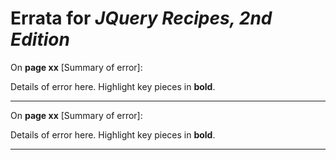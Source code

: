 # Errata for *JQuery Recipes, 2nd Edition*

On **page xx** [Summary of error]:

Details of error here. Highlight key pieces in **bold**.

***

On **page xx** [Summary of error]:

Details of error here. Highlight key pieces in **bold**.

***